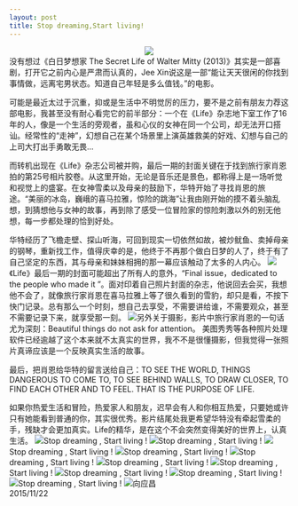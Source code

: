 ```yaml
---
layout: post
title: Stop dreaming,Start living!
---
```

<center><img src="http://upload-images.jianshu.io/upload_images/45118-861d6367d8b79351?imageMogr2/auto-orient/strip%7CimageView2/2/w/1240"/></center>没有想过《白日梦想家 The Secret Life of Walter Mitty (2013)》其实是一部喜剧，打开它之前内心是严肃而认真的，Jee Xin说这是一部“能让天天很闲的你找到事情做，远离宅男状态。知道自己年轻是多么值钱。”的电影。

可能是最近太过于沉重，抑或是生活中不明觉厉的压力，要不是之前有朋友力荐这部电影，我甚至没有耐心看完它的前半部分：一个在《Life》杂志地下室工作了16年的人，像是一个生活的旁观者，虽和心仪的女神在同一个公司，却无法开口搭讪。经常性的“走神”，幻想自己在某个场景里上演英雄救美的好戏、幻想与自己的上司大打出手勇敢无畏...

而转机出现在《Life》杂志公司被并购，最后一期的封面关键在于找到旅行家肖恩拍的第25号相片胶卷。从这里开始，无论是音乐还是景色，都称得上是一场听觉和视觉上的盛宴。在女神雪柔以及母亲的鼓励下，华特开始了寻找肖恩的旅途。“美丽的冰岛，巍峨的喜马拉雅，惊险的跳海”让我由刚开始的摸不着头脑乱想，到猜想他与女神的故事，再到除了感受一位冒险家的惊险刺激以外的别无他想，每一步都处理的恰到好处。

华特经历了飞檐走壁、探山听海，可回到现实一切依然如故，被炒鱿鱼、卖掉母亲的钢琴，重新找工作，值得庆幸的是，他终于不再那个做白日梦的人了，终于有了自己坚定的东西，其与母亲和妹妹相拥的那一幕应该触动了太多的人内心。
![](http://upload-images.jianshu.io/upload_images/45118-1907ae6a684fa765?imageMogr2/auto-orient/strip%7CimageView2/2/w/1240)《Life》最后一期的封面可能超出了所有人的意外，“Final issue，dedicated to the people who made it ”。面对印着自己照片封面的杂志，他说回去会买，我想他不会了，就像旅行家肖恩在喜马拉雅上等了很久看到的雪豹，却只是看，不按下快门记录。总有那么一个时刻，想自己去享受，不需要讲给谁，不需要观众，甚至不需要记录下来，就享受那一刻。
![](http://upload-images.jianshu.io/upload_images/45118-9d92a17fcafe05e3?imageMogr2/auto-orient/strip%7CimageView2/2/w/1240)另外关于摄影，影片中旅行家肖恩的一句话尤为深刻：Beautiful things do not ask for attention。 美图秀秀等各种照片处理软件已经逾越了这个本来就不太真实的世界，我不不是很懂摄影，但我觉得一张照片真谛应该是一个反映真实生活的故事。

最后，把肖恩给华特的留言送给自己：TO SEE THE WORLD, THINGS DANGEROUS TO COME TO, TO SEE BEHIND WALLS, TO DRAW CLOSER, TO FIND EACH OTHER AND TO FEEL. THAT IS THE PURPOSE OF LIFE.

如果你热爱生活和冒险，热爱家人和朋友，迟早会有人和你相互热爱，只要她或许只有她能看到普通的你，其实很优秀。影片结尾处我更希望华特没有牵起雪柔的手，残缺才会更加真实。Life的精华，是在这个不会突然变得美好的世界上，认真生活。
![](http://upload-images.jianshu.io/upload_images/45118-07b1b1b7aeb9571e?imageMogr2/auto-orient/strip%7CimageView2/2/w/1240)Stop dreaming , Start living !
![](http://upload-images.jianshu.io/upload_images/45118-fdd02430d7318777?imageMogr2/auto-orient/strip%7CimageView2/2/w/1240)Stop dreaming , Start living !
![](http://upload-images.jianshu.io/upload_images/45118-7dba4ed5a267e75e?imageMogr2/auto-orient/strip%7CimageView2/2/w/1240)Stop dreaming , Start living !
![](http://upload-images.jianshu.io/upload_images/45118-a602a502913a0e16?imageMogr2/auto-orient/strip%7CimageView2/2/w/1240)Stop dreaming , Start living !
![](http://upload-images.jianshu.io/upload_images/45118-54c69412a81dd735?imageMogr2/auto-orient/strip%7CimageView2/2/w/1240)Stop dreaming , Start living !
![](http://upload-images.jianshu.io/upload_images/45118-1457ef4c3c1da9f1?imageMogr2/auto-orient/strip%7CimageView2/2/w/1240)Stop dreaming , Start living !
![](http://upload-images.jianshu.io/upload_images/45118-28a62e31ba0e32ce?imageMogr2/auto-orient/strip%7CimageView2/2/w/1240)Stop dreaming , Start living !
![](http://upload-images.jianshu.io/upload_images/45118-0c481400693a0aa9?imageMogr2/auto-orient/strip%7CimageView2/2/w/1240)Stop dreaming , Start living !
![](http://upload-images.jianshu.io/upload_images/45118-0da0cf61e822d7ee?imageMogr2/auto-orient/strip%7CimageView2/2/w/1240)Stop dreaming , Start living !
![](http://upload-images.jianshu.io/upload_images/45118-1edeba2639d16b83?imageMogr2/auto-orient/strip%7CimageView2/2/w/1240)Stop dreaming , Start living !
![](http://upload-images.jianshu.io/upload_images/45118-2b45d50b4e60f591?imageMogr2/auto-orient/strip%7CimageView2/2/w/1240)向应昌<br>
2015/11/22
